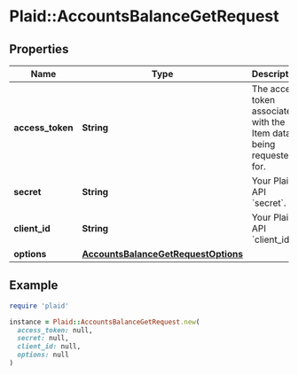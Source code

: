 # Plaid::AccountsBalanceGetRequest

## Properties

| Name | Type | Description | Notes |
| ---- | ---- | ----------- | ----- |
| **access_token** | **String** | The access token associated with the Item data is being requested for. |  |
| **secret** | **String** | Your Plaid API &#x60;secret&#x60;. | [optional] |
| **client_id** | **String** | Your Plaid API &#x60;client_id&#x60;. | [optional] |
| **options** | [**AccountsBalanceGetRequestOptions**](AccountsBalanceGetRequestOptions.md) |  | [optional] |

## Example

```ruby
require 'plaid'

instance = Plaid::AccountsBalanceGetRequest.new(
  access_token: null,
  secret: null,
  client_id: null,
  options: null
)
```


